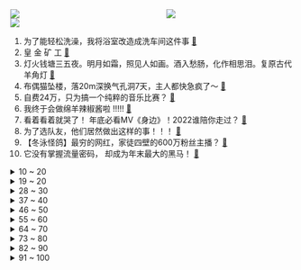 <div >
	<a style="float:left;width:55%;" href = "https://github.com/anuraghazra/github-readme-stats">
	 <img src = "https://github-readme-stats.vercel.app/api?username=iuuuuuaena&theme=buefy&show_icons=true"/>
	</a>
	<a  style="float:right;width:45%" href = "https://github.com/anuraghazra/github-readme-stats">
	 <img  src="https://github-readme-stats.vercel.app/api/top-langs/?username=anuraghazra&layout=compact"/>
	</a>
	</div>

[![](https://img.shields.io/badge/jxd-@jxdgogogo.xyz-yellowgreen.svg)](https://www.jxdgogogo.xyz)<br>
1. 为了能轻松洗澡，我将浴室改造成洗车间这件事 [:link:](//www.bilibili.com/video/BV1YG4y177Mq) <br>
2. 皇 金 矿 工 [:link:](//www.bilibili.com/video/BV1Cv4y1z7Xh) <br>
3. 灯火钱塘三五夜。明月如霜，照见人如画。酒入愁肠，化作相思泪。复原古代羊角灯 [:link:](//www.bilibili.com/video/BV16R4y1S79o) <br>
4. 布偶猫坠楼，落20m深换气孔洞7天，主人都快急疯了～ [:link:](//www.bilibili.com/video/BV1m84y1s744) <br>
5. 自费24万，只为搞一个纯粹的音乐比赛？ [:link:](//www.bilibili.com/video/BV1ng411b7mM) <br>
6. 我终于会做绵羊辣椒酱啦 !!!!! [:link:](//www.bilibili.com/video/BV1fe4y1K7ip) <br>
7. 看着看着就哭了！ 年底必看MV《身边》！2022谁陪你走过？ [:link:](//www.bilibili.com/video/BV1QP4y1i7jy) <br>
8. 为了选队友，他们居然做出这样的事！！！ [:link:](//www.bilibili.com/video/BV1wW4y1K7qv) <br>
9. 【冬泳怪鸽】最穷的网红，家徒四壁的600万粉丝主播？ [:link:](//www.bilibili.com/video/BV1x8411H7DP) <br>
10. 它没有掌握流量密码， 却成为年末最大的黑马！ [:link:](//www.bilibili.com/video/BV1c84y1x7Ym) <br>
<details>
<summary>10 ~ 20</summary>

11. 我送员工的圣诞礼物竟然还能收回来？ [:link:](//www.bilibili.com/video/BV19G4y1J7se) <br>
12. 一个橙子引发的故事… [:link:](//www.bilibili.com/video/BV1F44y1o7ee) <br>
13. 我变成鸭子了….. [:link:](//www.bilibili.com/video/BV183411Q7Uy) <br>
14. 羊村（5） [:link:](//www.bilibili.com/video/BV11P4y1i7KU) <br>
15. 女人…我得有个女人…（爬起 [:link:](//www.bilibili.com/video/BV1bM41117Fh) <br>
16. 《有妈如此，女复何求》 [:link:](//www.bilibili.com/video/BV1VD4y1E7Ro) <br>
17. 只要我够阴间，我就不会阳 [:link:](//www.bilibili.com/video/BV1de411c7CW) <br>
18. 任 何 男 人 都 要 穿 衣 服！ [:link:](//www.bilibili.com/video/BV19G4y1f79p) <br>
19. 他真的在用行动，时时刻刻提醒我要多读书！ [:link:](//www.bilibili.com/video/BV15R4y1D7rQ) <br>
</details>
<details>
<summary>19 ~ 20</summary>

20. 谁能拒绝这样一只小猫咪！ [:link:](//www.bilibili.com/video/BV1eG4y1J7a9) <br>
21. 聊聊我的火影入坑史，以及如何砸了500多万人民币的【全服战力第一的回忆录】 [:link:](//www.bilibili.com/video/BV1E44y1o7rf) <br>
22. 如何用火柴开锁 [:link:](//www.bilibili.com/video/BV1kg411t7tB) <br>
23. 2022国产烂片爆笑盘点，暨第六届中国电影金菊花颁奖典礼！ [:link:](//www.bilibili.com/video/BV1yM41117KQ) <br>
24. 老人熬夜直播到手仅百元？up主实锤幕后团队造假！【下集】 [:link:](//www.bilibili.com/video/BV1gV4y1w75P) <br>
25. “死了就看不到落日了” [:link:](//www.bilibili.com/video/BV1hM41117EC) <br>
26. 小孩指出博物馆“21th”的错误，竟被群嘲… [:link:](//www.bilibili.com/video/BV19A411X7yE) <br>
27. 《原神》EP - 信步待春之月 [:link:](//www.bilibili.com/video/BV1vd4y1a72B) <br>
28. 三路嫖客各显神通？直接逃跑型？事后掌掴型？不穿裤子型？阿特觉得刑！ [:link:](//www.bilibili.com/video/BV1fD4y177i7) <br>
</details>
<details>
<summary>28 ~ 30</summary>

29. 在无尽的沙漠当中没有树木！该如何生存下去【我的世界】 P9 [:link:](//www.bilibili.com/video/BV1Av4y1z7Lb) <br>
30. 当你写了个BUG还能运行，它就成了一个3A大作！ [:link:](//www.bilibili.com/video/BV1T24y1S7EJ) <br>
31. 改造脸上有胎记的女生，胎记不是缺点，是特点! [:link:](//www.bilibili.com/video/BV1H24y1S7jH) <br>
32. 【日本办公室料理】今天就用面包来堵住社长的喂喂喂！ [:link:](//www.bilibili.com/video/BV1i24y1U7q8) <br>
33. 一斗金曲《一斗Disco》 [:link:](//www.bilibili.com/video/BV1U14y1P7ty) <br>
34. 羊村！但是是花絮。 [:link:](//www.bilibili.com/video/BV1ie4y1j7vv) <br>
35. 黑金，我来看你了 [:link:](//www.bilibili.com/video/BV1U3411Q7de) <br>
36. 『4K60p·Hi-Res』坂本龍一《圣诞快乐劳伦斯先生/Merry Christmas Mr.Lawrence》祝大家圣诞快乐! [:link:](//www.bilibili.com/video/BV1oK411q7mp) <br>
37. 【半佛】成年人的爱情，只筛选不改变 [:link:](//www.bilibili.com/video/BV1h44y1R71r) <br>
</details>
<details>
<summary>37 ~ 40</summary>

38. 圣诞有数学相伴 —— Robin Gan [:link:](//www.bilibili.com/video/BV1xV4y1w7Kq) <br>
39. 免疫系统:这把高端局 [:link:](//www.bilibili.com/video/BV1SA411X7Nm) <br>
40. 坐忘道 完整版 [:link:](//www.bilibili.com/video/BV1jg411b7T7) <br>
41. 这便衣...好像真的会烤鱿鱼！ [:link:](//www.bilibili.com/video/BV1Fe4y1j7Tu) <br>
42. 我COS了《三体》第一集就噶了的小姐姐 [:link:](//www.bilibili.com/video/BV1wK411B7n9) <br>
43. 游戏UP主第一次玩【原神】，竟发现自己多了43个老婆！ [:link:](//www.bilibili.com/video/BV1Ge4y1j77c) <br>
44. 电车难题解决方案分析 [:link:](//www.bilibili.com/video/BV1NG4y1n7GW) <br>
45. 【TF家族】《一起去做的N件事》第十件事：一起来开音乐小会吧！ [:link:](//www.bilibili.com/video/BV1gv4y1z77e) <br>
46. 爸爸，我回来了，而且是我自己走回来的！ [:link:](//www.bilibili.com/video/BV1jY411U7uW) <br>
</details>
<details>
<summary>46 ~ 50</summary>

47. 验证过，这个方法，吊打学神。 [:link:](//www.bilibili.com/video/BV1W44y1o7Cu) <br>
48. 一咬就爆汁的炸鸡排 [:link:](//www.bilibili.com/video/BV1Fv4y1z7sG) <br>
49. 校门口卖5块钱一个，校长都买疯了！！ [:link:](//www.bilibili.com/video/BV1FP4y1q7JH) <br>
50. 如何让讨厌吃火锅的外国人改变他的看法？ [:link:](//www.bilibili.com/video/BV1hR4y1S7UX) <br>
51. 在卡塔尔土豪家干饭，什么体验？卡塔尔普通人到底有多壕？ [:link:](//www.bilibili.com/video/BV13G4y1E7AL) <br>
52. 缺德素材 [:link:](//www.bilibili.com/video/BV1nA411D7Nt) <br>
53. “天选打工鹿” [:link:](//www.bilibili.com/video/BV1aP4y1i7qv) <br>
54. 除了侵略地球，三体人还有没有别的出路？ [:link:](//www.bilibili.com/video/BV12A411X77g) <br>
55. “赐我，一个十年前的鬼畜区” [:link:](//www.bilibili.com/video/BV1Pe4y1T7YA) <br>
</details>
<details>
<summary>55 ~ 60</summary>

56. 把人类变成吃人怪物？这游戏的剧情完全意想不到！ [:link:](//www.bilibili.com/video/BV1ye411c78i) <br>
57. 徒弟的新造型（搞笑动画） [:link:](//www.bilibili.com/video/BV1uK411B7WV) <br>
58. 脑袋好痒，好像要长脑子了！ [:link:](//www.bilibili.com/video/BV1QP4y1i7B6) <br>
59. 全网首测！轰炸机坐起来是什么体验！？ [:link:](//www.bilibili.com/video/BV1E14y1P7aY) <br>
60. 连环社死！把无数张女友照片印在衣服上坐地铁…再把她做成风筝送上天？人傻了！ [:link:](//www.bilibili.com/video/BV1aP4y1i7yN) <br>
61. 我！最厚的螃蟹！！！ [:link:](//www.bilibili.com/video/BV1Dd4y1h7Cq) <br>
62. 我其他的视频你可以不看，但这视频你得把他看完 [:link:](//www.bilibili.com/video/BV1514y1w74b) <br>
63. 我的车翻了，肇事司机还逃逸了 [:link:](//www.bilibili.com/video/BV1k8411H7Kk) <br>
64. 哥们你把派蒙都整无语了！ [:link:](//www.bilibili.com/video/BV1h44y1o7Wh) <br>
</details>
<details>
<summary>64 ~ 70</summary>

65. 电子烟，一把瞄准学生的狙击步枪 [:link:](//www.bilibili.com/video/BV1q3411Q7T1) <br>
66. 这真的是拿来吃的吗！？？？？ [:link:](//www.bilibili.com/video/BV1EK411B78P) <br>
67. 躺着，但是把舞蹈跳了… [:link:](//www.bilibili.com/video/BV1cd4y1a7aW) <br>
68. 救命，女儿想拍婚纱照！ [:link:](//www.bilibili.com/video/BV1Pd4y1a7zs) <br>
69. 🥵呜…有出生～ [:link:](//www.bilibili.com/video/BV1cd4y1a7ES) <br>
70. 竟然还有印度自助餐？99一个人能吃到些什么“干净又卫生”的东西？ [:link:](//www.bilibili.com/video/BV13e411w7QQ) <br>
71. 愿 你 被 世 界 温 柔 以 待 [:link:](//www.bilibili.com/video/BV1YG4y177KN) <br>
72. 没人能阻止我结婚！奥密克戎：我可以 [:link:](//www.bilibili.com/video/BV1L14y1w7YH) <br>
73. 【 STN快报阳间版】比利时门将给自家队友上演绿帽子戏法 [:link:](//www.bilibili.com/video/BV1vg411b7xU) <br>
</details>
<details>
<summary>73 ~ 80</summary>

74. 抽屉里的新电池 [:link:](//www.bilibili.com/video/BV1p24y1S788) <br>
75. 最后一球进了我懵了…原地愣了两秒😨 [:link:](//www.bilibili.com/video/BV1iM41117mX) <br>
76. 倡议：请您多一份理解和耐心！ [:link:](//www.bilibili.com/video/BV18v4y1z71U) <br>
77. 大家好，我是王鹤棣，我来B站了！ [:link:](//www.bilibili.com/video/BV1ed4y1a7Hz) <br>
78. 十圆不如一方，今天给老婆做了一个泡脚盆，还替她试了一下，完美！ [:link:](//www.bilibili.com/video/BV17R4y1D7mT) <br>
79. 6体人：3 [:link:](//www.bilibili.com/video/BV1FM41127b4) <br>
80. 【EDG.Clearlove】：相信我的人对不起 [:link:](//www.bilibili.com/video/BV1ae4y1j7Ja) <br>
81. 【诺子】盲人Vup的第一视角出行 我的世界是什么样的？ [:link:](//www.bilibili.com/video/BV1bK411B7kg) <br>
82. 【生化危鸡大电影】鸡异能！（100分钟完整版）由刘华强&杰哥&卢本伟&坤坤&穿山甲&燕双鹰等全明星主演！ [:link:](//www.bilibili.com/video/BV1x8411H7gA) <br>
</details>
<details>
<summary>82 ~ 90</summary>

83. 盗版圈都是他的传说 [:link:](//www.bilibili.com/video/BV1cG4y1n7RA) <br>
84. 新冠排痰的正确姿势！不费嗓子，1秒咳出 [:link:](//www.bilibili.com/video/BV1UW4y1T7gZ) <br>
85. 三年没回家 我爸给我做了一整只烤鸭 [:link:](//www.bilibili.com/video/BV1xg411b75H) <br>
86. 随舞～ [:link:](//www.bilibili.com/video/BV1RP4y1B7F4) <br>
87. 小学生迷惑行为大赏，我实在是看傻了。。。 [:link:](//www.bilibili.com/video/BV1YM411m7yu) <br>
88. 当  柯  南  阳  了 [:link:](//www.bilibili.com/video/BV1W3411Q7yd) <br>
89. 来自广西粉丝的行为，扣分！！！ [:link:](//www.bilibili.com/video/BV1d44y1d71c) <br>
90. “有趣快乐的事分享对了人就是双倍快乐” [:link:](//www.bilibili.com/video/BV1Hv4y1X7zz) <br>
91. 【Zc年度时刻】当攻略UP整起了活，视频就不一样了！——魔法Zc目录整活合集2 [:link:](//www.bilibili.com/video/BV1vM41117Pk) <br>
</details>
<details>
<summary>91 ~ 100</summary>

92. 爆火的罗森“平替代工厂”半成品，真能完美还原吗？ [:link:](//www.bilibili.com/video/BV14V4y1w7Yd) <br>
93. 【阳了个阳 】2023年春晚小品惨遭泄出 [:link:](//www.bilibili.com/video/BV1Ne4y157pe) <br>
94. 一天一顿小烧烤，上下通气精神好 [:link:](//www.bilibili.com/video/BV1x24y1m7o4) <br>
95. 猫可以变化 但至少不能变异… [:link:](//www.bilibili.com/video/BV1f84y1s7md) <br>
96. 【联合中字】221224 认识的哥哥 Super Junior 全场中字 [:link:](//www.bilibili.com/video/BV1ye4y1L737) <br>
97. 体验盲人的一天，无法想象这是他们的一辈子 [:link:](//www.bilibili.com/video/BV1fW4y1T7EX) <br>
98. 【原神】两百张！还原猫猫妹妹跳舞的屑温迪，会对自己过敏吗 [:link:](//www.bilibili.com/video/BV148411H749) <br>
99. 看完《县委大院》的后遗症 [:link:](//www.bilibili.com/video/BV1mR4y1S7M8) <br>
100. 上次的摸鱼技巧你们说不够隐蔽，我还有招！ [:link:](//www.bilibili.com/video/BV1S3411Q7kY) <br>
</details>
